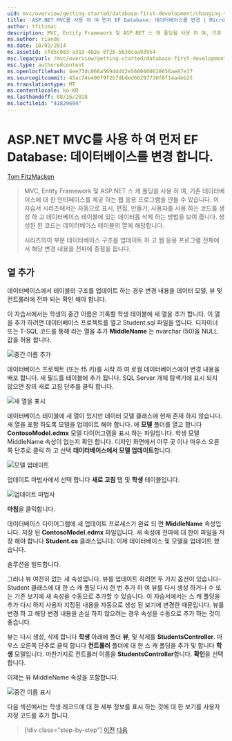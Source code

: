 ```yaml
---
uid: mvc/overview/getting-started/database-first-development/changing-the-database
title: 'ASP.NET MVC를 사용 하 여 먼저 EF Database: 데이터베이스를 변경 | Microsoft Docs'
author: tfitzmac
description: MVC, Entity Framework 및 ASP.NET 스 캐 폴딩을 사용 하 여, 기존 데이터베이스에 대 한 인터페이스를 제공 하는 웹 응용 프로그램을 만들 수 있습니다. 이 자습서 seri...
ms.author: riande
ms.date: 10/01/2014
ms.assetid: cfd5c083-a319-482e-8f25-5b38caa93954
msc.legacyurl: /mvc/overview/getting-started/database-first-development/changing-the-database
msc.type: authoredcontent
ms.openlocfilehash: 4ee73dc066a56944dd2e5600460628656ae87e37
ms.sourcegitcommit: 45ac74e400f9f2b7dbded66297730f6f14a4eb25
ms.translationtype: MT
ms.contentlocale: ko-KR
ms.lasthandoff: 08/16/2018
ms.locfileid: "41829694"
---
```

<a name="ef-database-first-with-aspnet-mvc-changing-the-database"></a>ASP.NET MVC를 사용 하 여 먼저 EF Database: 데이터베이스를 변경 합니다.
====================
[Tom FitzMacken](https://github.com/tfitzmac)

> MVC, Entity Framework 및 ASP.NET 스 캐 폴딩을 사용 하 여, 기존 데이터베이스에 대 한 인터페이스를 제공 하는 웹 응용 프로그램을 만들 수 있습니다. 이 자습서 시리즈에서는 자동으로 표시, 편집, 만들기, 사용자를 사용 하는 코드를 생성 하 고 데이터베이스 테이블에 있는 데이터를 삭제 하는 방법을 보여 줍니다. 생성된 된 코드는 데이터베이스 테이블의 열에 해당합니다.
> 
> 시리즈의이 부분 데이터베이스 구조를 업데이트 하 고 웹 응용 프로그램 전체에서 해당 변경 내용을 전파에 중점을 둡니다.


## <a name="add-a-column"></a>열 추가

데이터베이스에서 테이블의 구조를 업데이트 하는 경우 변경 내용을 데이터 모델, 뷰 및 컨트롤러에 전파 되는 확인 해야 합니다.

이 자습서에서는 학생의 중간 이름은 기록할 학생 테이블에 새 열을 추가 합니다. 이 열을 추가 하려면 데이터베이스 프로젝트를 열고 Student.sql 파일을 엽니다. 디자이너 또는 T-SQL 코드를 통해 라는 열을 추가 **MiddleName** 는 nvarchar (50)을 NULL 값을 허용 합니다.

![중간 이름 추가](changing-the-database/_static/image1.png)

데이터베이스 프로젝트 (또는 f5 키)를 시작 하 여 로컬 데이터베이스에이 변경 내용을 배포 합니다. 새 필드를 테이블에 추가 됩니다. SQL Server 개체 탐색기에 표시 되지 않으면 창의 새로 고침 단추를 클릭 합니다.

![새 열을 표시](changing-the-database/_static/image2.png)

데이터베이스 테이블에 새 열이 있지만 데이터 모델 클래스에 현재 존재 하지 않습니다. 새 열을 포함 하도록 모델을 업데이트 해야 합니다. 에 **모델** 폴더를 열고 합니다 **ContosoModel.edmx** 모델 다이어그램을 표시 하는 파일입니다. 학생 모델 MiddleName 속성이 없는지 확인 합니다. 디자인 화면에서 아무 곳 이나 마우스 오른쪽 단추로 클릭 하 고 선택 **데이터베이스에서 모델 업데이트**합니다.

![모델 업데이트](changing-the-database/_static/image3.png)

업데이트 마법사에서 선택 합니다 **새로 고침** 탭 및 **학생** 테이블입니다.

![업데이트 마법사](changing-the-database/_static/image4.png)

**마침**을 클릭합니다.

데이터베이스 다이어그램에 새 업데이트 프로세스가 완료 되 면 **MiddleName** 속성입니다. 저장 된 **ContosoModel.edmx** 파일입니다. 새 속성에 전파에 대 한이 파일을 저장 해야 합니다 **Student.cs** 클래스입니다. 이제 데이터베이스 및 모델을 업데이트 했습니다.

솔루션을 빌드합니다.

그러나 뷰 여전히 없는 새 속성입니다. 뷰를 업데이트 하려면 두 가지 옵션이 있습니다-Student 클래스에 대 한 스 캐 폴딩 다시 한 번 추가 하 여 뷰를 다시 생성 하거나 수 또는 기존 보기에 새 속성을 수동으로 추가할 수 있습니다. 이 자습서에서는 스 캐 폴딩을 추가 다시 하지 사용자 지정된 내용을 자동으로 생성 된 보기에 변경한 때문입니다. 뷰를 변경 하 고 해당 변경 내용을 손실 하지 않으려는 경우 속성을 수동으로 추가 하는 것이 좋습니다.

뷰는 다시 생성, 삭제 합니다 **학생** 아래에 폴더 **뷰**, 및 삭제를 **StudentsController**. 마우스 오른쪽 단추로 클릭 합니다 **컨트롤러** 폴더에 대 한 스 캐 폴딩을 추가 및 합니다 **학생** 모델입니다. 마찬가지로 컨트롤러 이름을 **StudentsController**합니다. **확인**을 선택합니다.

이제는 뷰 MiddleName 속성을 포함합니다.

![중간 이름 표시](changing-the-database/_static/image5.png)

다음 섹션에서는 학생 레코드에 대 한 세부 정보를 표시 하는 것에 대 한 보기를 사용자 지정 코드를 추가 합니다.

> [!div class="step-by-step"]
> [이전](generating-views.md)
> [다음](customizing-a-view.md)
